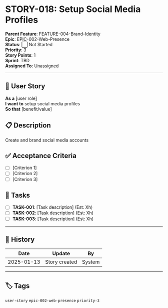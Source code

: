 # STORY-018: Setup Social Media Profiles

**Parent Feature**: FEATURE-004-Brand-Identity  
**Epic**: EPIC-002-Web-Presence  
**Status**: ⬜ Not Started  
**Priority**: 3  
**Story Points**: 1  
**Sprint**: TBD  
**Assigned To**: Unassigned  

---

## 📖 User Story

**As a** [user role]  
**I want to** setup social media profiles  
**So that** [benefit/value]  

## 📋 Description

Create and brand social media accounts

## ✅ Acceptance Criteria

- [ ] [Criterion 1]
- [ ] [Criterion 2]
- [ ] [Criterion 3]

## 📝 Tasks

- [ ] **TASK-001**: [Task description] (Est: Xh)
- [ ] **TASK-002**: [Task description] (Est: Xh)
- [ ] **TASK-003**: [Task description] (Est: Xh)

---

## 🔄 History

| Date | Update | By |
|------|--------|-----|
| 2025-01-13 | Story created | System |

---

## 🏷️ Tags

`user-story` `epic-002-web-presence` `priority-3`
